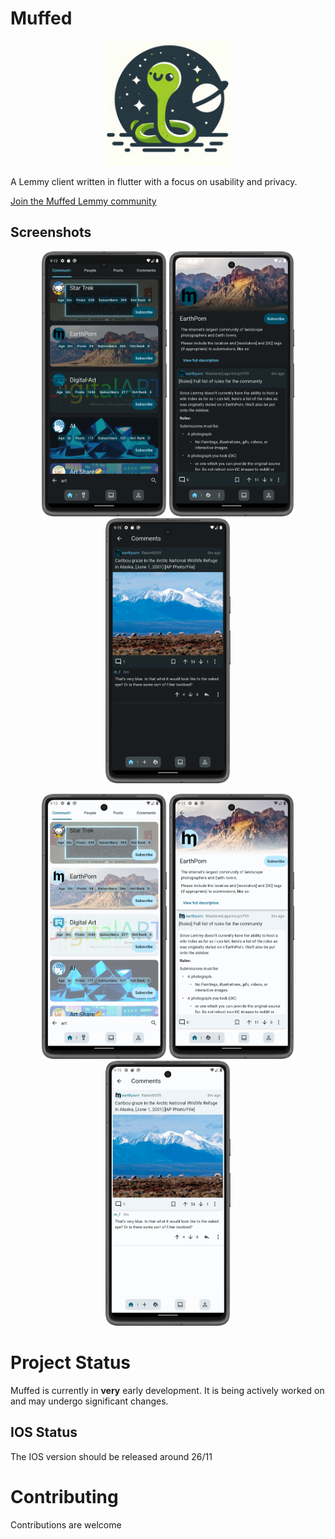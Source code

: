 # Muffed

<p align="center">
  <img src="android/app/src/main/res/mipmap-xxxhdpi/ic_launcher.png" width="200">
</p>

A Lemmy client written in flutter with a focus on usability and privacy.

[Join the Muffed Lemmy community](https://sh.itjust.works/c/muffed)

## Screenshots

<p align="center">
  <img src="docs/assets/1_dark.png" width="200">
  <img src="docs/assets/2_dark.png" width="200">
  <img src="docs/assets/3_dark.png" width="200">
</p>
<p align="center">
  <img src="docs/assets/1_light.png" width="200">
  <img src="docs/assets/2_light.png" width="200">
  <img src="docs/assets/3_light.png" width="200">
</p>

# Project Status

Muffed is currently in **very** early development. It is being actively worked on and may undergo
significant changes.

## IOS Status

The IOS version should be released around 26/11

# Contributing

Contributions are welcome